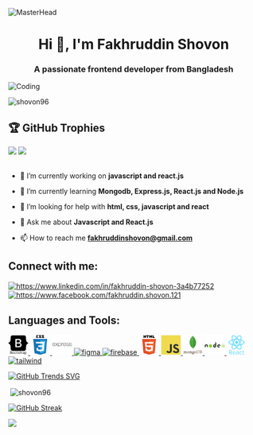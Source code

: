 ![MasterHead](https://media.discordapp.net/attachments/1177886803424976896/1182940561506836512/Screenshot_29.png?ex=6586863f&is=6574113f&hm=fa406b036407bbe68a723f58ddaec9854515529f839b30b34ac9abade9939509&=&format=webp&quality=lossless&width=1025&height=343)
<h1 align="center">Hi 👋, I'm Fakhruddin Shovon</h1>
<h3 align="center">A passionate frontend developer from Bangladesh</h3>
<img alt="Coding" width="400" src="https://img.etimg.com/thumb/width-1200,height-900,imgsize-638053,resizemode-75,msid-84146083/prime/technology-and-startups/booting-up-developer-economy-how-tech-startups-are-helping-coders-build-and-test-software-faster.jpg" />

<p> <img src="https://komarev.com/ghpvc/?username=shovon96&label=Profile%20views&color=0e75b6&style=flat" alt="shovon96" /> </p>

<!-- [![trophy](https://github-profile-trophy.vercel.app/?username=ryo-ma&theme=onedark)](https://github.com/ryo-ma/github-profile-trophy) -->

## 🏆 GitHub Trophies
![](https://github-profile-trophy.vercel.app/?username=shovon96&theme=radical&no-frame=false&no-bg=false&margin-w=4)
<img src="https://user-images.githubusercontent.com/73097560/115834477-dbab4500-a447-11eb-908a-139a6edaec5c.gif"><br><br>


- 🔭 I’m currently working on **javascript and react.js**

- 🌱 I’m currently learning **Mongodb, Express.js, React.js and Node.js**

- 🤝 I’m looking for help with **html, css, javascript and react**

- 💬 Ask me about **Javascript and React.js**

- 📫 How to reach me **fakhruddinshovon@gmail.com**

<h2 align="left">Connect with me:</h2>
<p align="left">
<a href="https://linkedin.com/in/https://www.linkedin.com/in/fakhruddin-shovon-3a4b77252" target="blank"><img align="center" src="https://raw.githubusercontent.com/rahuldkjain/github-profile-readme-generator/master/src/images/icons/Social/linked-in-alt.svg" alt="https://www.linkedin.com/in/fakhruddin-shovon-3a4b77252" height="30" width="40" /></a>
<a href="https://fb.com/https://www.facebook.com/fakhruddin.shovon.121" target="blank"><img align="center" src="https://raw.githubusercontent.com/rahuldkjain/github-profile-readme-generator/master/src/images/icons/Social/facebook.svg" alt="https://www.facebook.com/fakhruddin.shovon.121" height="30" width="40" /></a>
</p>

<h2 align="left">Languages and Tools:</h2>
<p align="left"> <a href="https://getbootstrap.com" target="_blank" rel="noreferrer"> <img src="https://raw.githubusercontent.com/devicons/devicon/master/icons/bootstrap/bootstrap-plain-wordmark.svg" alt="bootstrap" width="40" height="40"/> </a> <a href="https://www.w3schools.com/css/" target="_blank" rel="noreferrer"> <img src="https://raw.githubusercontent.com/devicons/devicon/master/icons/css3/css3-original-wordmark.svg" alt="css3" width="40" height="40"/> </a> <a href="https://expressjs.com" target="_blank" rel="noreferrer"> <img src="https://raw.githubusercontent.com/devicons/devicon/master/icons/express/express-original-wordmark.svg" alt="express" width="40" height="40"/> </a> <a href="https://www.figma.com/" target="_blank" rel="noreferrer"> <img src="https://www.vectorlogo.zone/logos/figma/figma-icon.svg" alt="figma" width="40" height="40"/> </a> <a href="https://firebase.google.com/" target="_blank" rel="noreferrer"> <img src="https://www.vectorlogo.zone/logos/firebase/firebase-icon.svg" alt="firebase" width="40" height="40"/> </a> <a href="https://www.w3.org/html/" target="_blank" rel="noreferrer"> <img src="https://raw.githubusercontent.com/devicons/devicon/master/icons/html5/html5-original-wordmark.svg" alt="html5" width="40" height="40"/> </a> <a href="https://developer.mozilla.org/en-US/docs/Web/JavaScript" target="_blank" rel="noreferrer"> <img src="https://raw.githubusercontent.com/devicons/devicon/master/icons/javascript/javascript-original.svg" alt="javascript" width="40" height="40"/> </a> <a href="https://www.mongodb.com/" target="_blank" rel="noreferrer"> <img src="https://raw.githubusercontent.com/devicons/devicon/master/icons/mongodb/mongodb-original-wordmark.svg" alt="mongodb" width="40" height="40"/> </a> <a href="https://nodejs.org" target="_blank" rel="noreferrer"> <img src="https://raw.githubusercontent.com/devicons/devicon/master/icons/nodejs/nodejs-original-wordmark.svg" alt="nodejs" width="40" height="40"/> </a> <a href="https://reactjs.org/" target="_blank" rel="noreferrer"> <img src="https://raw.githubusercontent.com/devicons/devicon/master/icons/react/react-original-wordmark.svg" alt="react" width="40" height="40"/> </a> <a href="https://tailwindcss.com/" target="_blank" rel="noreferrer"> <img src="https://www.vectorlogo.zone/logos/tailwindcss/tailwindcss-icon.svg" alt="tailwind" width="40" height="40"/> </a> </p>

[![GitHub Trends SVG](https://api.githubtrends.io/user/svg/avgupta456/langs)](https://githubtrends.io)

<p>&nbsp;<img align="center" src="https://github-readme-stats.vercel.app/api?username=shovon96&show_icons=true&locale=en" alt="shovon96" /></p>

[![GitHub Streak](https://github-readme-streak-stats.herokuapp.com?user=shovon96)](https://git.io/streak-stats)

![](https://github-readme-stats.vercel.app/api/top-langs/?username=shovon96&hide_border=false&include_all_commits=false&count_private=false&layout=compact)

